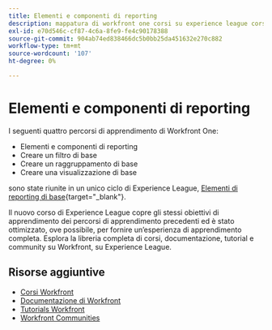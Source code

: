 ```yaml
---
title: Elementi e componenti di reporting
description: mappatura di workfront one corsi su experience league corsi
exl-id: e70d546c-cf87-4c6a-8fe9-fe4c90178388
source-git-commit: 904ab74ed838466dc5b0bb25da451632e270c882
workflow-type: tm+mt
source-wordcount: '107'
ht-degree: 0%

---
```


# Elementi e componenti di reporting

I seguenti quattro percorsi di apprendimento di Workfront One:

* Elementi e componenti di reporting
* Creare un filtro di base
* Creare un raggruppamento di base
* Creare una visualizzazione di base

sono state riunite in un unico ciclo di Experience League, [Elementi di reporting di base](https://experienceleague.adobe.com/?recommended=Workfront-U-1-2022.1.reporting){target="_blank"}.

Il nuovo corso di Experience League copre gli stessi obiettivi di apprendimento dei percorsi di apprendimento precedenti ed è stato ottimizzato, ove possibile, per fornire un’esperienza di apprendimento completa.  Esplora la libreria completa di corsi, documentazione, tutorial e community su Workfront, su Experience League.

## Risorse aggiuntive

* [Corsi Workfront](https://experienceleague.adobe.com/?lang=en&amp;Solution=Workfront#courses)
* [Documentazione di Workfront](https://experienceleague.adobe.com/docs/workfront.html)
* [Tutorials Workfront](https://experienceleague.adobe.com/docs/workfront-learn/tutorials-workfront/home.html)
* [Workfront Communities](https://experienceleaguecommunities.adobe.com/t5/workfront/ct-p/workfront)
